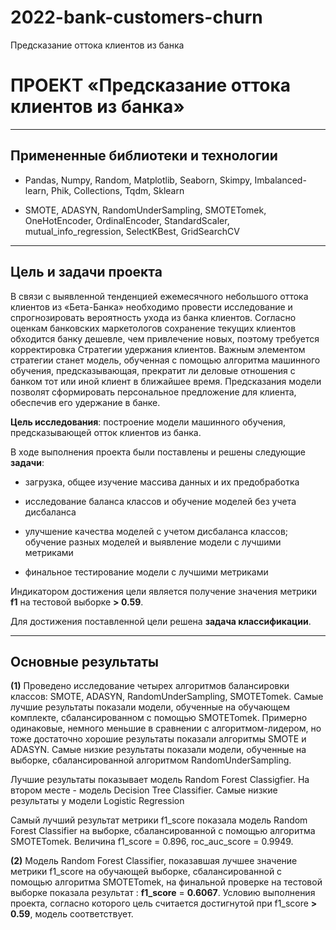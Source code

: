 # 2022-bank-customers-churn
Предсказание оттока клиентов из банка

# **ПРОЕКТ «Предсказание оттока клиентов из банка»**

---

## **Примененные библиотеки и технологии**

* Pandas, Numpy, Random, Matplotlib, Seaborn, Skimpy, Imbalanced-learn, Phik, Collections, Tqdm, Sklearn

* SMOTE, ADASYN, RandomUnderSampling, SMOTETomek, OneHotEncoder, OrdinalEncoder, StandardScaler, mutual_info_regression, SelectKBest, GridSearchCV

---

## **Цель и задачи проекта**

В связи с выявленной тенденцией ежемесячного небольшого оттока клиентов из «Бета-Банка» необходимо провести исследование и спрогнозировать вероятность ухода из банка клиентов. Согласно оценкам банковских маркетологов сохранение текущих клиентов обходится банку дешевле, чем привлечение новых, поэтому требуется корректировка Стратегии удержания клиентов. Важным элементом стратегии станет модель, обученная с помощью алгоритма машинного обучения, предсказывающая, прекратит ли деловые отношения с банком тот или иной клиент в ближайшее время. Предсказания модели позволят сформировать персональное предложение для клиента, обеспечив его удержание в банке.

**Цель исследования**: построение модели машинного обучения, предсказывающей отток клиентов из банка.

В ходе выполнения проекта были поставлены и решены следующие **задачи**:

 * загрузка, общее изучение массива данных и их предобработка

 * исследование баланса классов и обучение моделей без учета дисбаланса

 * улучшение качества моделей с учетом дисбаланса классов; обучение разных моделей и выявление модели с лучшими метриками

 * финальное тестирование модели с лучшими метриками

Индикатором достижения цели является получение значения метрики **f1** на тестовой выборке **> 0.59**.

Для достижения поставленной цели решена **задача классификации**.

---

## **Основные результаты**

**(1)** Проведено исследование четырех алгоритмов балансировки классов: SMOTE, ADASYN, RandomUnderSampling, SMOTETomek. Самые лучшие результаты показали модели, обученные на обучающем комплекте, сбалансированном с помощью SMOTETomek. Примерно одинаковые, немного меньшие в сравнении с алгоритмом-лидером, но тоже достаточно хорошие результаты показали алгоритмы SMOTE и ADASYN. Самые низкие результаты показали модели, обученные на выборке, сбалансированной алгоритмом RandomUnderSampling.

Лучшие результаты показывает модель Random Forest Classigfier. На втором месте - модель Decision Tree Classifier. Самые низкие результаты у модели Logistic Regression

Самый лучший результат метрики f1_score показала модель Random Forest Classifier на выборке, сбалансированной с помощью алгоритма SMOTETomek. Величина f1_score  = 0.896, roc_auc_score = 0.9949.

**(2)** Модель Random Forest Classifier, показавшая лучшее значение метрики f1_score на обучающей выборке, сбалансированной с помощью алгоритма SMOTETomek, на финальной проверке на тестовой выборке показала результат : **f1_score** = **0.6067**. Условию выполнения проекта, согласно которого цель считается достигнутой при f1_score **> 0.59**, модель соответствует.
